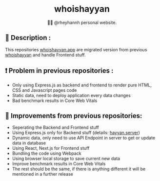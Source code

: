 <h1 align="center">whoishayyan</h1>
<p align="center">
🧙‍♂️ @rheyhannh personal website.
</p>

## 🔖 Description : 
This repositories [whoishayyan.app](https://github.com/rheyhannh/whoishayyan.app) are migrated version from previous [whoishayyan](https://github.com/rheyhannh/whoishayyan) and handle Frontend stuff. 

## ❗  Problem in previous repositories : 
- Only using Express.js as backend and frontend to render pure HTML, CSS and Javascript pages code
- Static data, need to deploy application every data changes
- Bad benchmark results in Core Web Vitals

## 🚀 Improvements from previous repositories: 
- Seperating the Backend and Frontend stuff
- Using Express.js only for Backend stuff (details: [hayyan.server](https://github.com/rheyhannh/hayyan.server))
- Dynamic data, only need to use API Endpoint in server to get or update data in database
- Using React, Next.js for Frontend stuff
- Bundling the code using Webpack
- Using browser local storage to save current new data
- Improve benchmark results in Core Web Vitals
- The rest should be the same, if there is anything different it will be mentioned in a further release